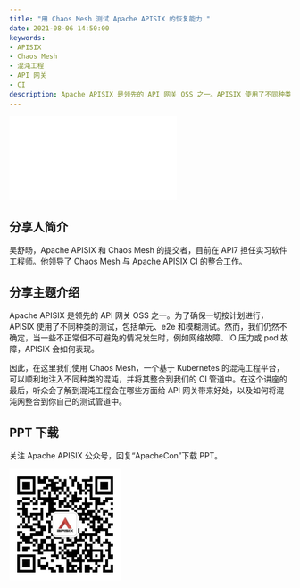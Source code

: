 ```yaml
---
title: "用 Chaos Mesh 测试 Apache APISIX 的恢复能力 "
date: 2021-08-06 14:50:00
keywords:
- APISIX
- Chaos Mesh
- 混沌工程
- API 网关
- CI
description: Apache APISIX 是领先的 API 网关 OSS 之一。APISIX 使用了不同种类的测试，包括单元、e2e 和模糊测试，当一些不正常但不可避免的情况发生时，例如网络故障、IO 压力或 pod 故障，APISIX 会如何表现。因此，在这里我们使用 Chaos Mesh，一个基于 Kubernetes 的混沌工程平台，可以顺利地注入不同种类的混沌，并将其整合到我们的 CI 管道中。在这个讲座的最后，听众会了解到混沌工程会在哪些方面给 API 网关带来好处，以及如何将混沌网整合到你自己的测试管道中。
---
```


<!-- markdownlint-disable -->

<iframe src="//player.bilibili.com/player.html?aid=334774886&bvid=BV1JA411w7w8&cid=388417850&page=1" frameborder="0" scrolling="no" allowfullscreen="true" style={{width:"100%", maxHeight: "calc(100vw / 5 * 3)", height: "calc(100vh / 5 * 3)"}}></iframe>

## 分享人简介

吴舒旸，Apache APISIX 和 Chaos Mesh 的提交者，目前在 API7 担任实习软件工程师。他领导了 Chaos Mesh 与 Apache APISIX CI 的整合工作。

## 分享主题介绍

Apache APISIX 是领先的 API 网关 OSS 之一。为了确保一切按计划进行，APISIX 使用了不同种类的测试，包括单元、e2e 和模糊测试。然而，我们仍然不确定，当一些不正常但不可避免的情况发生时，例如网络故障、IO 压力或 pod 故障，APISIX 会如何表现。

因此，在这里我们使用 Chaos Mesh，一个基于 Kubernetes 的混沌工程平台，可以顺利地注入不同种类的混沌，并将其整合到我们的 CI 管道中。在这个讲座的最后，听众会了解到混沌工程会在哪些方面给 API 网关带来好处，以及如何将混沌网整合到你自己的测试管道中。

## PPT 下载

关注 Apache APISIX 公众号，回复“ApacheCon”下载 PPT。

<img src="../static/img/blog_img/APISIX-wechat.png" alt="Apache APISIX WeChat" style="width: 200px;"/>
